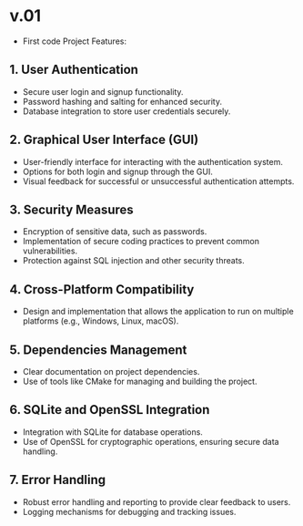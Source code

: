 # v.01
- First code
   Project Features:

## 1. User Authentication
- Secure user login and signup functionality.
- Password hashing and salting for enhanced security.
- Database integration to store user credentials securely.

## 2. Graphical User Interface (GUI)
- User-friendly interface for interacting with the authentication system.
- Options for both login and signup through the GUI.
- Visual feedback for successful or unsuccessful authentication attempts.

## 3. Security Measures
- Encryption of sensitive data, such as passwords.
- Implementation of secure coding practices to prevent common vulnerabilities.
- Protection against SQL injection and other security threats.

## 4. Cross-Platform Compatibility
- Design and implementation that allows the application to run on multiple platforms (e.g., Windows, Linux, macOS).

## 5. Dependencies Management
- Clear documentation on project dependencies.
- Use of tools like CMake for managing and building the project.
## 6. SQLite and OpenSSL Integration
- Integration with SQLite for database operations.
- Use of OpenSSL for cryptographic operations, ensuring secure data handling.

## 7. Error Handling
- Robust error handling and reporting to provide clear feedback to users.
- Logging mechanisms for debugging and tracking issues.
